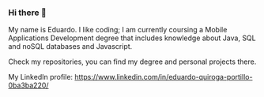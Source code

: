 ### Hi there 👋

My name is Eduardo. I like coding; I am currently coursing a Mobile Applications Development degree that includes knowledge about Java, SQL and noSQL databases and Javascript.

Check my repositories, you can find my degree and personal projects there.

My LinkedIn profile: https://www.linkedin.com/in/eduardo-quiroga-portillo-0ba3ba220/











<!--
**EduardoQG/EduardoQG** is a ✨ _special_ ✨ repository because its `README.md` (this file) appears on your GitHub profile.

Here are some ideas to get you started:

- 🔭 I’m currently working on ...
- 🌱 I’m currently learning ...
- 👯 I’m looking to collaborate on ...
- 🤔 I’m looking for help with ...
- 💬 Ask me about ...
- 📫 How to reach me: ...
- 😄 Pronouns: ...
- ⚡ Fun fact: ...
-->


